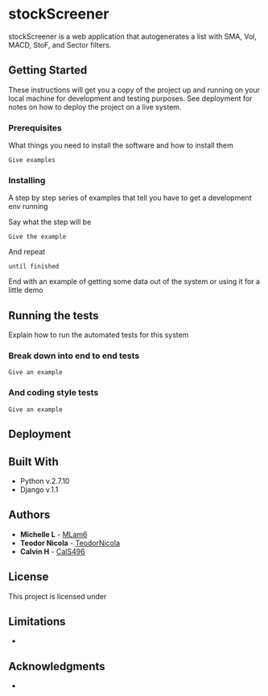 # stockScreener
stockScreener is a web application that autogenerates a list with SMA, Vol, MACD, StoF, and Sector filters.

## Getting Started

These instructions will get you a copy of the project up and running on your local machine for development and testing purposes. See deployment for notes on how to deploy the project on a live system.

### Prerequisites

What things you need to install the software and how to install them

```
Give examples
```

### Installing

A step by step series of examples that tell you have to get a development env running

Say what the step will be

```
Give the example
```

And repeat

```
until finished
```

End with an example of getting some data out of the system or using it for a little demo

## Running the tests

Explain how to run the automated tests for this system

### Break down into end to end tests

<Explain what these tests test and why>

```
Give an example
```

### And coding style tests

<Explain what these tests test and why>

```
Give an example
```

## Deployment

<Add additional notes about how to deploy this on a live system>

## Built With

* Python v.2.7.10
* Django v.1.1

## Authors

* **Michelle L** - [MLam6](https://github.com/mlam6)
* **Teodor Nicola** - [TeodorNicola](https://github.com/TeodorNicola)
* **Calvin H** - [CalS496](https://github.com/CalS496)

## License

This project is licensed under 
## Limitations

* 

## Acknowledgments

* 
